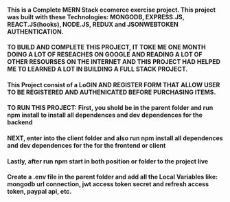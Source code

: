 #### This is a Complete MERN Stack ecomerce exercise project. This project was built with these Technologies: MONGODB, EXPRESS.JS, REACT.JS(hooks), NODE.JS, REDUX and JSONWEBTOKEN AUTHENTICATION.
#### TO BUILD AND COMPLETE THIS PROJECT, IT TOKE ME ONE MONTH DOING A LOT OF RESEACHES ON GOOGLE AND READING A LOT OF OTHER RESOURSES ON THE INTERNET AND THIS PROJECT HAD HELPED ME TO LEARNED A LOT IN BUILDING A FULL STACK PROJECT.

#### This Project consist of a LoGIN AND REGISTER FORM THAT ALLOW USER TO BE REGISTERED AND AUTHENICATED BEFORE PURCHASING ITEMS.

#### TO RUN THIS PROJECT: First, you shold be in the parent folder and run npm install to install all dependences and dev dependences for the backend
#### NEXT, enter into the client folder and also run npm install all dependences and dev dependences for the for the frontend or client
#### Lastly, after run npm start in both position or folder to the project live
#### Create a .env file in the parent folder and add all the Local Variables like: mongodb url connection, jwt access token secret and refresh access token, paypal api, etc.
